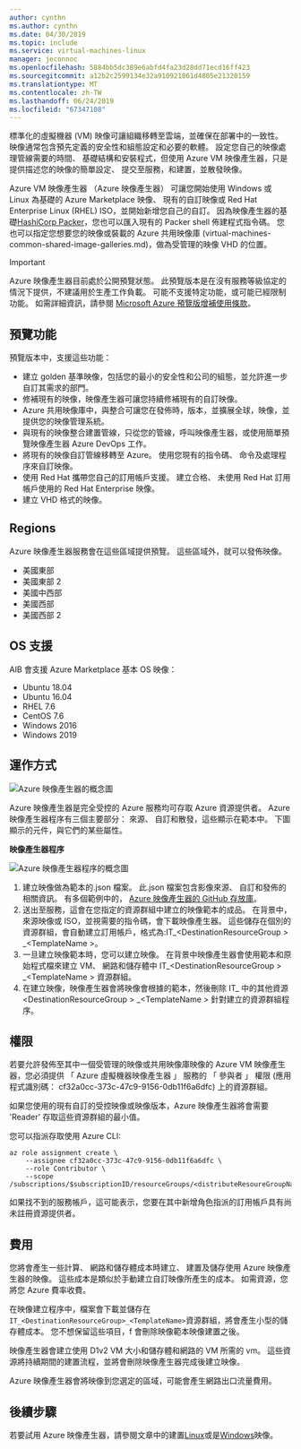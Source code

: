 ```yaml
---
author: cynthn
ms.author: cynthn
ms.date: 04/30/2019
ms.topic: include
ms.service: virtual-machines-linux
manager: jeconnoc
ms.openlocfilehash: 5884bb5dc389e6abfd4fa23d28dd71ecd16ff423
ms.sourcegitcommit: a12b2c2599134e32a910921861d4805e21320159
ms.translationtype: MT
ms.contentlocale: zh-TW
ms.lasthandoff: 06/24/2019
ms.locfileid: "67347108"
---
```

標準化的虛擬機器 (VM) 映像可讓組織移轉至雲端，並確保在部署中的一致性。 映像通常包含預先定義的安全性和組態設定和必要的軟體。 設定您自己的映像處理管線需要的時間、 基礎結構和安裝程式，但使用 Azure VM 映像產生器，只是提供描述您的映像的簡單設定、 提交至服務，和建置，並散發映像。
 
Azure VM 映像產生器 （Azure 映像產生器） 可讓您開始使用 Windows 或 Linux 為基礎的 Azure Marketplace 映像、 現有的自訂映像或 Red Hat Enterprise Linux (RHEL) ISO，並開始新增您自己的自訂。 因為映像產生器的基礎[HashiCorp Packer](https://packer.io/)，您也可以匯入現有的 Packer shell 佈建程式指令碼。 您也可以指定您想要您的映像或裝載的 Azure 共用映像庫 (virtual-machines-common-shared-image-galleries.md)，做為受管理的映像 VHD 的位置。

> [!IMPORTANT]
> Azure 映像產生器目前處於公開預覽狀態。
> 此預覽版本是在沒有服務等級協定的情況下提供，不建議用於生產工作負載。 可能不支援特定功能，或可能已經限制功能。 如需詳細資訊，請參閱 [Microsoft Azure 預覽版增補使用條款](https://azure.microsoft.com/support/legal/preview-supplemental-terms/)。

## <a name="preview-features"></a>預覽功能

預覽版本中，支援這些功能：

- 建立 golden 基準映像，包括您的最小的安全性和公司的組態，並允許進一步自訂其需求的部門。
- 修補現有的映像，映像產生器可讓您持續修補現有的自訂映像。
- Azure 共用映像庫中，與整合可讓您在發佈時，版本，並擴展全球，映像，並提供您的映像管理系統。
- 與現有的映像整合建置管線，只從您的管線，呼叫映像產生器，或使用簡單預覽映像產生器 Azure DevOps 工作。
- 將現有的映像自訂管線移轉至 Azure。 使用您現有的指令碼、 命令及處理程序來自訂映像。
- 使用 Red Hat 攜帶您自己的訂用帳戶支援。 建立合格、 未使用 Red Hat 訂用帳戶使用的 Red Hat Enterprise 映像。
- 建立 VHD 格式的映像。
 

## <a name="regions"></a>Regions
Azure 映像產生器服務會在這些區域提供預覽。 這些區域外，就可以發佈映像。
- 美國東部
- 美國東部 2
- 美國中西部
- 美國西部
- 美國西部 2

## <a name="os-support"></a>OS 支援
AIB 會支援 Azure Marketplace 基本 OS 映像：
- Ubuntu 18.04
- Ubuntu 16.04
- RHEL 7.6
- CentOS 7.6
- Windows 2016
- Windows 2019


## <a name="how-it-works"></a>運作方式


![Azure 映像產生器的概念圖](./media/virtual-machines-image-builder-overview/image-builder.png)

Azure 映像產生器是完全受控的 Azure 服務均可存取 Azure 資源提供者。 Azure 映像產生器程序有三個主要部分： 來源、 自訂和散發，這些顯示在範本中。 下圖顯示的元件，與它們的某些屬性。 
 


**映像產生器程序** 

![Azure 映像產生器程序的概念圖](./media/virtual-machines-image-builder-overview/image-builder-process.png)

1. 建立映像做為範本的.json 檔案。 此.json 檔案包含影像來源、 自訂和發佈的相關資訊。 有多個範例中的， [Azure 映像產生器的 GitHub 存放庫](https://github.com/danielsollondon/azvmimagebuilder/tree/master/quickquickstarts)。
1. 送出至服務，這會在您指定的資源群組中建立的映像範本的成品。 在背景中，來源映像或 ISO，並視需要的指令碼，會下載映像產生器。 這些儲存在個別的資源群組，會自動建立訂用帳戶，格式為:IT_\<DestinationResourceGroup > _\<TemplateName >。 
1. 一旦建立映像範本時，您可以建立映像。 在背景中映像產生器會使用範本和原始程式檔來建立 VM、 網路和儲存體中 IT_\<DestinationResourceGroup > _\<TemplateName > 資源群組。
1. 在建立映像，映像產生器會將映像會根據的範本，然後刪除 IT_ 中的其他資源\<DestinationResourceGroup > _\<TemplateName > 針對建立的資源群組程序。


## <a name="permissions"></a>權限

若要允許發佈至其中一個受管理的映像或共用映像庫映像的 Azure VM 映像產生器，您必須提供 「 Azure 虛擬機器映像產生器 」 服務的 「 參與者 」 權限 (應用程式識別碼： cf32a0cc-373c-47c9-9156-0db11f6a6dfc) 上的資源群組。 

如果您使用的現有自訂的受控映像或映像版本，Azure 映像產生器將會需要 'Reader' 存取這些資源群組的最小值。

您可以指派存取使用 Azure CLI:

```azurecli-interactive
az role assignment create \
    --assignee cf32a0cc-373c-47c9-9156-0db11f6a6dfc \
    --role Contributor \
    --scope /subscriptions/$subscriptionID/resourceGroups/<distributeResoureGroupName>
```

如果找不到的服務帳戶，這可能表示，您要在其中新增角色指派的訂用帳戶具有尚未註冊資源提供者。


## <a name="costs"></a>費用
您將會產生一些計算、 網路和儲存體成本時建立、 建置及儲存使用 Azure 映像產生器的映像。 這些成本是類似於手動建立自訂映像所產生的成本。 如需資源，您將您 Azure 費率收費。 

在映像建立程序中，檔案會下載並儲存在`IT_<DestinationResourceGroup>_<TemplateName>`資源群組，將會產生小型的儲存體成本。 您不想保留這些項目，f 會刪除映像範本映像建置之後。
 
映像產生器會建立使用 D1v2 VM 大小和儲存體和網路的 VM 所需的 vm。 這些資源將持續期間的建置流程，並將會刪除映像產生器完成後建立映像。 
 
Azure 映像產生器會將映像到您選定的區域，可能會產生網路出口流量費用。
 
## <a name="next-steps"></a>後續步驟 
 
若要試用 Azure 映像產生器，請參閱文章中的建置[Linux](../articles/virtual-machines/linux/image-builder.md)或是[Windows](../articles/virtual-machines/windows/image-builder.md)映像。
 
 
